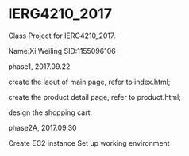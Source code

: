 # IERG4210_2017
Class Project for IERG4210_2017.

Name:Xi Weiling 
SID:1155096106


phase1, 2017.09.22

create the laout of main page, refer to index.html;

create the product detail page, refer to product.html;

design the shopping cart.


phase2A, 2017.09.30

Create EC2 instance
Set up working environment


